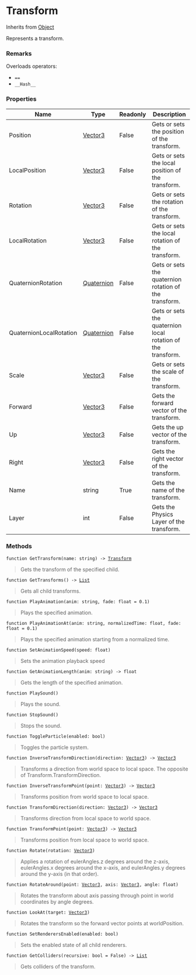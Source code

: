 # Transform
Inherits from [Object](../objects/Object.md)

Represents a transform.

### Remarks
Overloads operators: 
- `==`
- `__Hash__`
### Properties
|Name|Type|Readonly|Description|
|---|---|---|---|
|Position|[Vector3](../objects/Vector3.md)|False|Gets or sets the position of the transform.|
|LocalPosition|[Vector3](../objects/Vector3.md)|False|Gets or sets the local position of the transform.|
|Rotation|[Vector3](../objects/Vector3.md)|False|Gets or sets the rotation of the transform.|
|LocalRotation|[Vector3](../objects/Vector3.md)|False|Gets or sets the local rotation of the transform.|
|QuaternionRotation|[Quaternion](../objects/Quaternion.md)|False|Gets or sets the quaternion rotation of the transform.|
|QuaternionLocalRotation|[Quaternion](../objects/Quaternion.md)|False|Gets or sets the quaternion local rotation of the transform.|
|Scale|[Vector3](../objects/Vector3.md)|False|Gets or sets the scale of the transform.|
|Forward|[Vector3](../objects/Vector3.md)|False|Gets the forward vector of the transform.|
|Up|[Vector3](../objects/Vector3.md)|False|Gets the up vector of the transform.|
|Right|[Vector3](../objects/Vector3.md)|False|Gets the right vector of the transform.|
|Name|string|True|Gets the name of the transform.|
|Layer|int|False|Gets the Physics Layer of the transform.|


### Methods
<pre class="language-typescript"><code class="lang-typescript">function GetTransform(name: string) -> <a data-footnote-ref href="#user-content-fn-34">Transform</a></code></pre>
> Gets the transform of the specified child.
> 
<pre class="language-typescript"><code class="lang-typescript">function GetTransforms() -> <a data-footnote-ref href="#user-content-fn-14">List</a></code></pre>
> Gets all child transforms.
> 
<pre class="language-typescript"><code class="lang-typescript">function PlayAnimation(anim: string, fade: float = 0.1)</code></pre>
> Plays the specified animation.
> 
<pre class="language-typescript"><code class="lang-typescript">function PlayAnimationAt(anim: string, normalizedTime: float, fade: float = 0.1)</code></pre>
> Plays the specified animation starting from a normalized time.
> 
<pre class="language-typescript"><code class="lang-typescript">function SetAnimationSpeed(speed: float)</code></pre>
> Sets the animation playback speed
> 
<pre class="language-typescript"><code class="lang-typescript">function GetAnimationLength(anim: string) -> float</code></pre>
> Gets the length of the specified animation.
> 
<pre class="language-typescript"><code class="lang-typescript">function PlaySound()</code></pre>
> Plays the sound.
> 
<pre class="language-typescript"><code class="lang-typescript">function StopSound()</code></pre>
> Stops the sound.
> 
<pre class="language-typescript"><code class="lang-typescript">function ToggleParticle(enabled: bool)</code></pre>
> Toggles the particle system.
> 
<pre class="language-typescript"><code class="lang-typescript">function InverseTransformDirection(direction: <a data-footnote-ref href="#user-content-fn-37">Vector3</a>) -> <a data-footnote-ref href="#user-content-fn-37">Vector3</a></code></pre>
> Transforms a direction from world space to local space. The opposite of Transform.TransformDirection.
> 
<pre class="language-typescript"><code class="lang-typescript">function InverseTransformPoint(point: <a data-footnote-ref href="#user-content-fn-37">Vector3</a>) -> <a data-footnote-ref href="#user-content-fn-37">Vector3</a></code></pre>
> Transforms position from world space to local space.
> 
<pre class="language-typescript"><code class="lang-typescript">function TransformDirection(direction: <a data-footnote-ref href="#user-content-fn-37">Vector3</a>) -> <a data-footnote-ref href="#user-content-fn-37">Vector3</a></code></pre>
> Transforms direction from local space to world space.
> 
<pre class="language-typescript"><code class="lang-typescript">function TransformPoint(point: <a data-footnote-ref href="#user-content-fn-37">Vector3</a>) -> <a data-footnote-ref href="#user-content-fn-37">Vector3</a></code></pre>
> Transforms position from local space to world space.
> 
<pre class="language-typescript"><code class="lang-typescript">function Rotate(rotation: <a data-footnote-ref href="#user-content-fn-37">Vector3</a>)</code></pre>
> Applies a rotation of eulerAngles.z degrees around the z-axis, eulerAngles.x degrees around the x-axis, and eulerAngles.y degrees around the y-axis (in that order).
> 
<pre class="language-typescript"><code class="lang-typescript">function RotateAround(point: <a data-footnote-ref href="#user-content-fn-37">Vector3</a>, axis: <a data-footnote-ref href="#user-content-fn-37">Vector3</a>, angle: float)</code></pre>
> Rotates the transform about axis passing through point in world coordinates by angle degrees.
> 
<pre class="language-typescript"><code class="lang-typescript">function LookAt(target: <a data-footnote-ref href="#user-content-fn-37">Vector3</a>)</code></pre>
> Rotates the transform so the forward vector points at worldPosition.
> 
<pre class="language-typescript"><code class="lang-typescript">function SetRenderersEnabled(enabled: bool)</code></pre>
> Sets the enabled state of all child renderers.
> 
<pre class="language-typescript"><code class="lang-typescript">function GetColliders(recursive: bool = False) -> <a data-footnote-ref href="#user-content-fn-14">List</a></code></pre>
> Gets colliders of the transform.
> 

[^0]: [Camera](../static/Camera.md)
[^1]: [Character](../objects/Character.md)
[^2]: [Collider](../objects/Collider.md)
[^3]: [Collision](../objects/Collision.md)
[^4]: [Color](../objects/Color.md)
[^5]: [Convert](../static/Convert.md)
[^6]: [Cutscene](../static/Cutscene.md)
[^7]: [Dict](../objects/Dict.md)
[^8]: [Game](../static/Game.md)
[^9]: [Human](../objects/Human.md)
[^10]: [Input](../static/Input.md)
[^11]: [Json](../static/Json.md)
[^12]: [LineCastHitResult](../objects/LineCastHitResult.md)
[^13]: [LineRenderer](../objects/LineRenderer.md)
[^14]: [List](../objects/List.md)
[^15]: [Locale](../static/Locale.md)
[^16]: [Map](../static/Map.md)
[^17]: [MapObject](../objects/MapObject.md)
[^18]: [MapTargetable](../objects/MapTargetable.md)
[^19]: [Math](../static/Math.md)
[^20]: [Network](../static/Network.md)
[^21]: [NetworkView](../objects/NetworkView.md)
[^22]: [PersistentData](../static/PersistentData.md)
[^23]: [Physics](../static/Physics.md)
[^24]: [Player](../objects/Player.md)
[^25]: [Quaternion](../objects/Quaternion.md)
[^26]: [Random](../objects/Random.md)
[^27]: [Range](../objects/Range.md)
[^28]: [RoomData](../static/RoomData.md)
[^29]: [Set](../objects/Set.md)
[^30]: [Shifter](../objects/Shifter.md)
[^31]: [String](../static/String.md)
[^32]: [Time](../static/Time.md)
[^33]: [Titan](../objects/Titan.md)
[^34]: [Transform](../objects/Transform.md)
[^35]: [UI](../static/UI.md)
[^36]: [Vector2](../objects/Vector2.md)
[^37]: [Vector3](../objects/Vector3.md)
[^38]: [Object](../objects/Object.md)
[^39]: [Component](../objects/Component.md)
